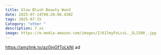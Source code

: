 ```yaml
---
title: Glow Blush Beauty Wand
date: 2025-07-14T08:28:08.430Z
tags: 2025-07-15
Category: "other "
description: 7.xx
image: https://m.media-amazon.com/images/I/61lmyFoLcvL._SL1500_.jpg
---
```

https://amzlink.to/az0jnGfToLkNj ad